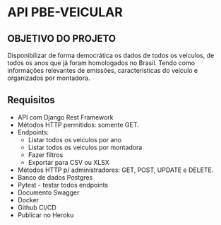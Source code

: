 # API PBE-VEICULAR

## OBJETIVO DO PROJETO

Disponibilizar de forma democrática os dados de todos os veículos,
de todos os anos que já foram homologados no Brasil.
Tendo como informações relevantes de emissões, caracteristicas
do veículo e organizados por montadora.

## Requisitos

- API com Django Rest Framework
- Métodos HTTP permitidos: somente GET.
- Endpoints:
  - Listar todos os veiculos por ano
  - Listar todos os veiculos por montadora
  - Fazer filtros
  - Exportar para CSV ou XLSX
- Métodos HTTP p/ administradores: GET, POST, UPDATE e DELETE.
- Banco de dados Postgres
- Pytest - testar todos endpoints
- Documento Swagger
- Docker
- Github CI/CD
- Publicar no Heroku
